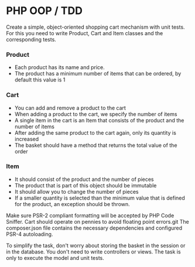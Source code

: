 PHP OOP / TDD
====================
Create a simple, object-oriented shopping cart mechanism with unit tests. For this you need to write Product, Cart and Item classes and the corresponding tests.

### Product
- Each product has its name and price.
- The product has a minimum number of items that can be ordered, by default this value is 1

### Cart
- You can add and remove a product to the cart
- When adding a product to the cart, we specify the number of items
- A single item in the cart is an Item that consists of the product and the number of items
- After adding the same product to the cart again, only its quantity is increased
- The basket should have a method that returns the total value of the order

### Item
- It should consist of the product and the number of pieces
- The product that is part of this object should be immutable
- It should allow you to change the number of pieces
- If a smaller quantity is selected than the minimum value that is defined for the product, an exception should be thrown.


Make sure PSR-2 compliant formatting will be accepted by PHP Code Sniffer. Cart should operate on pennies to avoid floating point errors.git The composer.json file contains the necessary dependencies and configured PSR-4 autoloading.

To simplify the task, don't worry about storing the basket in the session or in the database. You don't need to write controllers or views. The task is only to execute the model and unit tests.
